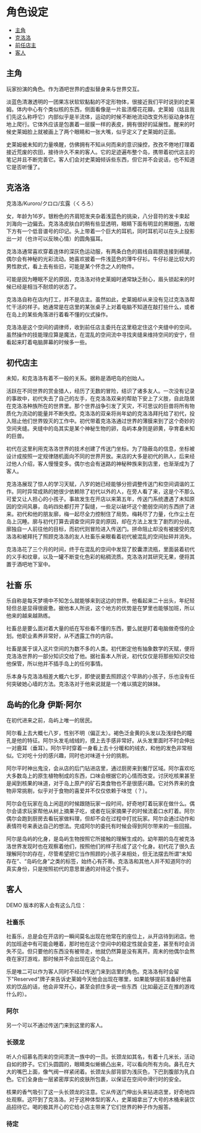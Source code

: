 # 角色设定

- [主角](#主角)
- [克洛洛](#克洛洛)
- [前任店主](#前任店主)
- [客人](#客人)

## 主角

玩家扮演的角色。作为酒吧世界的虚拟替身来与世界交互。

淡蓝色清澈透明的一团果冻状软软黏黏的不定形物体，很接近我们平时说到的史莱姆。体内中心有个类似核的东西，侧面看像是一片盐渍樱花花瓣。史莱姆（姑且我们先这么称呼它）内部似乎是半流体，运动的时候不断地流动改变外形驱动身体在地上爬行。它体外应该是包裹着一层膜一样的表皮，拥有很好的延展性。醒来的时候史莱姆脸上就被画上了两个眼睛和一张大嘴，似乎定义了史莱姆的正面。

史莱姆被未知的力量唤醒，仿佛拥有不知从何而来的意识操控，孜孜不倦地打理着接近荒废的农田，接待许久不来的客人。它的足迹遍布整个岛，携带着初代店主的笔记并且不断完善它。客人们会对史莱姆倾诉些东西，但它并不会说话，也不知道它是否听懂了。

## 克洛洛

克洛洛/Kuroro/クロロ/玄露（くろろ）

女，年龄为16岁。银粉色的齐肩短发夹杂着浅蓝色的挑染，八分音符的发卡束起刘海向一边偏去。克洛洛皮肤白的稍有些显透明，眼睛下面有明显的黑眼圈，左眼下方有一个低音谱号的印记。头上带着一个巨大的耳机，同时耳机可以在头上投影出一对（也许可以反映心情）的圆角猫耳。

克洛洛通常喜欢穿着连体的深灰色运动服，有两条白色的肩线自肩膀连接到裤腿，偶尔会有神秘的光彩流动。她喜欢披着一件浅蓝色的薄牛仔衫。牛仔衫是比较大的男性款式，看上去有些旧，可能是某个怀念之人的物件。

可能是因为睡眠不足的原因，克洛洛对待史莱姆时通常缺乏耐心，眉头锁起来的时候已经是相当不耐烦的状态了。

克洛洛自称在店内打工，并不是店主。虽然如此，史莱姆却从来没有见过克洛洛帮忙干活的样子。她通常是在店里的某张桌子上对着电脑不知道在敲打些什么，或者在岛上的某些角落进行着看不懂的仪式操作。

克洛洛是这个空间的调律师，收到前任店主委托在这里稳定住这个夹缝中的空间。虽然操作的技能理应算是魔法，在混乱的空间流中寻找夹缝来维持空间的安宁，但看起来盯着电脑屏幕的时候多一些。

## 初代店主

未知，和克洛洛有着不一般的关系。据称是酒吧岛的创始人。

活跃在不同世界的赏金猎人，经历了无数的冒险，结识了诸多友人。一次没有记录的事故中，初代失去了自己的左手，在克洛洛双亲的帮助下安上了义肢，自此隐居在克洛洛种族所在的世界里。那个世界战争引发了天灾，不可思议的巨兽将所有物质化为流动的能量并不断失控。克洛洛的双亲将尚年幼的克洛洛拜托给了初代，投入阻止他们世界毁灭的工作中。初代带着克洛洛通过世界的薄膜来到了这个奇妙的空间夹缝。夹缝中的岛其实是某个神秘生物的卵，岛屿本身则是卵黄，孕育着未知的巨兽。

初代在这里利用克洛洛世界的技术创建了传送门坐标。为了隐蔽岛的信息，坐标被设计成按照一定规律随机面向不同的世界开放。来店的大多是初代的熟人，后来经过他人介绍，客人慢慢变多。偶尔也会有迷路的神秘种族来到店里，也渐渐成为了客人。

克洛洛展现了惊人的学习天赋，八岁的她已经能够分担调整传送门和空间调谐的工作。同时异常成熟的她很少依赖除了初代以外的人，在旁人看了来，这是个不那么可爱又让人担心的小孩子。事故发生在开店以来第五年，传送门系统遭遇了未知原因的空间风暴，岛屿四处都打开了裂缝，一些足以破坏这个脆弱空间的东西挤了进来。初代和他的朋友廓，梅一起尽全力控制住了局势。梅耗尽了力量，化作尘土在岛上沉睡。廓与初代打算去调查空间异变的原因，却在方法上发生了剧烈的分歧。廓独自一人前往他的目标，而初代则冒险进入传送门。拼命阻止却没有被接受的克洛洛和被拜托了照顾克洛洛的友人社畜乐亲眼看着初代被混乱的空间扯碎并消失。

克洛洛花了三个月的时间，终于在混乱的空间中发现了胶囊漂流瓶，里面装着初代的义手和纹章，以及一罐不断变化色彩的粘稠流质。克洛洛对其研究无果，便将其置于酒吧地下室中。

## 社畜 乐

乐自称是每天梦境中不知怎么就能够来到这边的世界。他看起来二十出头，年纪轻轻但总是显得很疲惫。据他本人所说，这个地方的优势是在梦里也能够加班，所以他来的越来越熟练。

社畜总是要么面对着大量的纸在写些看不懂的东西，要么就是盯着电脑做奇怪的企划。他职业素养非常好，从不透露工作的内容。

社畜是属于误入这片空间的为数不多的人类。初代断定他有抽象数学的天赋，便将克洛洛世界的一部分知识交给了他。据社畜本人所说，初代仅仅是将那些知识交给他保管，所以他并不插手岛上的任何事情。

乐本身与克洛洛相差大概六七岁，即使说要去照顾这个早熟的小孩子，乐也没有任何突破她心墙的方法。克洛洛对于他来说就是一个难以搞定的妹妹。

## 岛屿的化身 伊斯·阿尔

在初代进来之前，岛屿上唯一的居民。

阿尔看上去大概七八岁，性别不明（偏正太）。褐色泛金黄的头发以及浅绿色的瞳孔是他的特征。阿尔头发毛绒绒的，摸上去手感非常好。从头发里面时不时会伸出一对鹿耳（垂耳）。阿尔平时穿着一身看上去十分暖和的绒衣，和他的发色非常相似。它对吃十分的感兴趣，同时也对味道十分的挑剔。

阿尔平时神出鬼没，会从店的后门钻进店里，通过厨房来到餐厅区域。阿尔喜欢吃大多数岛上的原生植物制成的东西，口味会根据它的心情而改变。讨厌吃核果甚至是闻到核果的味道，对于岛上原产的矿石类食物也不是很感兴趣。它对外界来的食物非常挑剔，似乎对于食物的喜爱并不仅仅依赖于味觉（？）。

阿尔会在玩家在岛上闲逛的时候跟随玩家一段时间，好奇地盯着玩家在做什么。偶尔会请求玩家帮他从树上摘果子吃，或者在玩家摘果子的时候流着口水盯着。阿尔偶尔会跑到厨房去看玩家做料理，但却不会在过程中打扰玩家。阿尔会通过动作和表情符号来表达自己的想法。完成阿尔的委托有时候会得到阿尔带来的一些回报。

阿尔是岛屿的化身，是岛屿生物按照它所接触的理解生成的。幼年期的岛在被克洛洛世界发现时也在观察着他们，按照他们的样子形成了这个化身。初代花了很久去理解阿尔的存在，尽管希望把它当作照顾的小孩子来相处，但无法摆去所谓“未知存在”、“岛屿化身”之类的标签，始终心有芥蒂。克洛洛和其他人并不知道阿尔的真实身份，只是按照初代的意思普通的对待这个孩子。

## 客人

DEMO 版本的客人会有这么几位：

### 社畜乐

社畜乐，总是会在开店的一瞬间莫名出现在他常在的座位上，从开店待到闭店。他的加班途中有可能会睡着，那时他在这个空间中的稳定性就会变差，甚至有时会消失不见。但只要他的东西没有被带走，他就仍然算是没有离开。周末的他偶尔会熬夜在家打游戏，那时候并不会出现在这个岛上。

乐是唯二可以作为客人同时不经过传送门来到店里的角色。克洛洛有时会留下"Reserved"牌子来告诉史莱姆今天他会出现在哪里，如果能够提前准备好他喜欢的饮品的话，他会非常开心，甚至会抓住多说一些东西（比如最近正在推的游戏什么的）。

### 阿尔

另一个可以不通过传送门来到这里的客人。

### 长颈龙

听人介绍慕名而来的空间漂流一族中的一员。长颈龙如其名，有着十几米长，活动自如的脖子。它们头圆圆的，眼睛类似蜥蜴凸出来，可以看向所有方向。鼻孔在大大的嘴巴上面，像气阀一样紧闭着。长颈龙头部背部为浅灰色，下巴到腹部为乳白色。它们全身由一层紧密厚实的皮肤所包裹，以保证在空间中滑行时的安全。

核果的香气吸引了这一头长颈龙的注意。它从传送门伸出头来钻进店里，好奇地四处观察。这吓到了克洛洛。对于这种体型的客人，史莱姆拿出了大号的木桶来装饮品招待它。喝的极其开心的它给小店主带来了它们世界的种子作为报答。

### 待定
